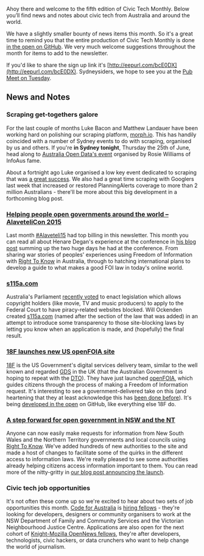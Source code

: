 Ahoy there and welcome to the fifth edition of Civic Tech Monthly. Below you’ll find news and notes about civic tech from Australia and around the world.

We have a slightly smaller bounty of news items this month. So it's a great time to remind you that the entire production of Civic Tech Monthly is done [in the open on GitHub](https://github.com/openaustralia/newsletter). We very much welcome suggestions throughout the month for items to add to the newsletter.

If you'd like to share the sign up link it's [http://eepurl.com/bcE0DX](http://eepurl.com/bcE0DX). Sydneysiders, we hope to see you at the [Pub Meet on Tuesday](http://www.meetup.com/OpenAustralia-Foundation/events/222169509/).

## News and Notes

### Scraping get-togethers galore

For the last couple of months Luke Bacon and Matthew Landauer have been working hard on polishing our scraping platform, [morph.io](https://morph.io/). This has handily coincided with a number of Sydney events to do with scraping, organised by us and others. If you're **in Sydney tonight**, Thursday the 25th of June, head along to [Australia Open Data's event](http://www.meetup.com/Australia-Open-Data/events/223296955/) organised by Rosie Williams of InfoAus fame.

About a fortnight ago Luke organised a low key event dedicated to scraping that was [a great success](https://www.openaustraliafoundation.org.au/2015/06/12/a-little-scraping-goes-a-long-way/). We also had a great time scraping with Googlers last week that increased or restored PlanningAlerts coverage to more than 2 million Australians - there'll be more about this big development in a forthcoming blog post.

### [Helping people open governments around the world – AlaveteliCon 2015](https://www.openaustraliafoundation.org.au/2015/06/02/helping-people-open-governments-around-the-world-alavetelicon-2015/)

Last month [#Alaveteli15](https://www.mysociety.org/projects/freedom-of-information/alaveteli/alavetelicon%202015/) had top billing in this newsletter. This month you can read all about Henare Degan's experience at the conference in [his blog post](https://www.openaustraliafoundation.org.au/2015/06/02/helping-people-open-governments-around-the-world-alavetelicon-2015/) summing up the two huge days he had at the conference. From sharing war stories of peoples' experiences using Freedom of Information with [Right To Know](https://www.righttoknow.org.au/) in Australia, through to hatching international plans to develop a guide to what makes a good FOI law in today's online world.

### [s115a.com](https://s115a.com/)

Australia's Parliament [recently voted](https://theyvoteforyou.org.au/divisions/senate/2015-06-22/4) to enact legislation which allows copyright holders (like movie, TV and music producers) to apply to the Federal Court to have piracy-related websites blocked. Will Ockenden created [s115a.com](https://s115a.com/) (named after the section of the law that was added) in an attempt to introduce some transparency to those site-blocking laws by letting you know when an application is made, and (hopefully) the final result.

### [18F launches new US openFOIA site](https://open.foia.gov/)

[18F](https://18f.gsa.gov/) is the US Government's digital services delivery team, similar to the well known and regarded [GDS](https://www.gov.uk/government/organisations/government-digital-service) in the UK (that the Australian Government is hoping to repeat with the [DTO](https://www.dto.gov.au/)). They have just launched [openFOIA](https://open.foia.gov/), which guides citizens through the process of making a Freedom of Information request. It's interesting to see a government-delivered take on this (and heartening that they at least acknowledge this has [been done before](https://github.com/18F/foia-hub#how-is-this-different-from-other-stuff)). It's being [developed in the open](https://github.com/18F/foia-hub) on GitHub, like everything else 18F do.

### [A step forward for open government in NSW and the NT](https://www.openaustraliafoundation.org.au/2015/06/11/a-step-forward-for-open-government-in-nsw-and-the-nt/)

Anyone can now easily make requests for information from New South Wales and the Northern Territory governments and local councils using [Right To Know](https://www.righttoknow.org.au/). We've added hundreds of new authorities to the site and made a host of changes to facilitate some of the quirks in the different access to information laws. We're really pleased to see some authorities already helping citizens access information important to them. You can read more of the nitty-gritty in [our blog post announcing the launch](https://www.openaustraliafoundation.org.au/2015/06/11/a-step-forward-for-open-government-in-nsw-and-the-nt/).

### Civic tech job opportunities

It's not often these come up so we're excited to hear about two sets of job opportunities this month. [Code for Australia](http://www.codeforaustralia.org/) is [hiring fellows](https://docs.google.com/document/d/1FuxPwNIAIdvZkDAMIXNQbkwzCY6uRsh-LmaYCoeJNz4/mobilebasic?pli=1) - they're looking for developers, designers or community organisers to work at the NSW Department of Family and Community Services and the Victorian Neighbourhood Justice Centre. Applications are also open for the next cohort of [Knight-Mozilla OpenNews fellows](http://opennews.org/what/fellowships/apply/), they're after developers, technologists, civic hackers, or data crunchers who want to help change the world of journalism.
